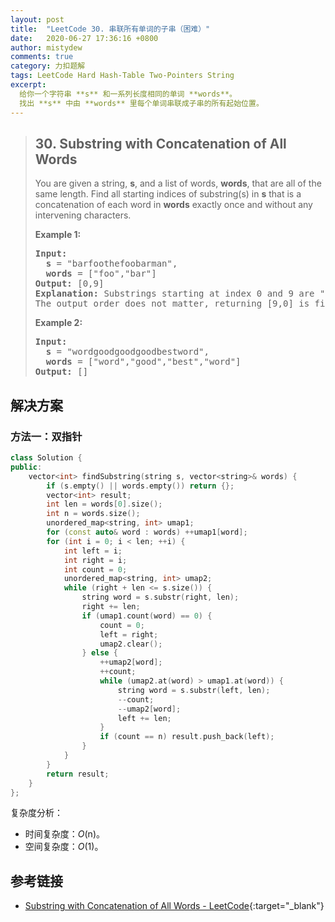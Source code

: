 ```yaml
---
layout: post
title:  "LeetCode 30. 串联所有单词的子串（困难）"
date:   2020-06-27 17:36:16 +0800
author: mistydew
comments: true
category: 力扣题解
tags: LeetCode Hard Hash-Table Two-Pointers String
excerpt:
  给你一个字符串 **s** 和一系列长度相同的单词 **words**。
  找出 **s** 中由 **words** 里每个单词串联成子串的所有起始位置。
---
```

> ## 30. Substring with Concatenation of All Words
> 
> You are given a string, **s**, and a list of words, **words**, that are all of
> the same length. Find all starting indices of substring(s) in **s** that is a
> concatenation of each word in **words** exactly once and without any
> intervening characters.
> 
> **Example 1:**
> 
> <pre>
> <strong>Input:</strong>
>   <strong>s</strong> = "barfoothefoobarman",
>   <strong>words</strong> = ["foo","bar"]
> <strong>Output:</strong> [0,9]
> <strong>Explanation:</strong> Substrings starting at index 0 and 9 are "barfoo" and "foobar" respectively.
> The output order does not matter, returning [9,0] is fine too.
> </pre>
> 
> **Example 2:**
> 
> <pre>
> <strong>Input:</strong>
>   <strong>s</strong> = "wordgoodgoodgoodbestword",
>   <strong>words</strong> = ["word","good","best","word"]
> <strong>Output:</strong> []
> </pre>

## 解决方案

### 方法一：双指针

```cpp
class Solution {
public:
    vector<int> findSubstring(string s, vector<string>& words) {
        if (s.empty() || words.empty()) return {};
        vector<int> result;
        int len = words[0].size();
        int n = words.size();
        unordered_map<string, int> umap1;
        for (const auto& word : words) ++umap1[word];
        for (int i = 0; i < len; ++i) {
            int left = i;
            int right = i;
            int count = 0;
            unordered_map<string, int> umap2;
            while (right + len <= s.size()) {
                string word = s.substr(right, len);
                right += len;
                if (umap1.count(word) == 0) {
                    count = 0;
                    left = right;
                    umap2.clear();
                } else {
                    ++umap2[word];
                    ++count;
                    while (umap2.at(word) > umap1.at(word)) {
                        string word = s.substr(left, len);
                        --count;
                        --umap2[word];
                        left += len;
                    }
                    if (count == n) result.push_back(left);
                }
            }
        }
        return result;
    }
};
```

复杂度分析：
* 时间复杂度：*O*(n)。
* 空间复杂度：*O*(1)。

## 参考链接

* [Substring with Concatenation of All Words - LeetCode](https://leetcode.com/problems/substring-with-concatenation-of-all-words/){:target="_blank"}
